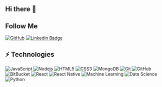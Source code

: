 ## Hi there 👋

## Follow Me

[![GitHub](https://img.shields.io/badge/-GitHub-181717?style=flat-square&logo=github&logoColor=white&link=https://github.com/ImNotDarren)](https://github.com/ImNotDarren)
[![Linkedin Badge](https://img.shields.io/badge/-darren-blue?style=flat-square&logo=Linkedin&logoColor=white&link=https://www.linkedin.com/in/darren-sizuo-liu/)](https://www.linkedin.com/in/darren-sizuo-liu/)

## ⚡ Technologies

![JavaScript](https://img.shields.io/badge/-JavaScript-black?style=flat-square&logo=javascript)
![Nodejs](https://img.shields.io/badge/-Nodejs-black?style=flat-square&logo=Node.js)
![HTML5](https://img.shields.io/badge/-HTML5-E34F26?style=flat-square&logo=html5&logoColor=white)
![CSS3](https://img.shields.io/badge/-CSS3-1572B6?style=flat-square&logo=css3)
![MongoDB](https://img.shields.io/badge/-MongoDB-black?style=flat-square&logo=mongodb)
![Git](https://img.shields.io/badge/-Git-black?style=flat-square&logo=git)
![GitHub](https://img.shields.io/badge/-GitHub-181717?style=flat-square&logo=github)
![BitBucket](https://img.shields.io/badge/-BitBucket-darkblue?style=flat-square&logo=bitbucket)
![React](https://img.shields.io/badge/-React-black?style=flat-square&logo=react)
![React Native](https://img.shields.io/badge/-React%20Native-black?style=flat-square&logo=react)
![Machine Learning](https://img.shields.io/badge/-Machine%20Learning-black?style=flat-square&logo=tensorflow&logoColor=FF6F00)
![Data Science](https://img.shields.io/badge/-Data%20Science-black?style=flat-square&logo=jupyter&logoColor=F37626)
![Python](https://img.shields.io/badge/-Python-black?style=flat-square&logo=python)
